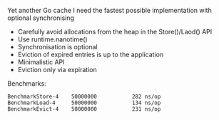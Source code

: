 Yet another Go cache 
I need the fastest possible implementation with optional synchronising

* Carefully avoid allocations from the heap in the Store()/Laod() API
* Use runtime.nanotime()
* Synchronisation is optional
* Eviction of expired entries is up to the application
* Minimalistic API
* Eviction only via expiration


Benchmarks:

	BenchmarkStore-4   	50000000	       282 ns/op
	BenchmarkLoad-4    	50000000	       134 ns/op
	BenchmarkEvict-4   	50000000	       231 ns/op
